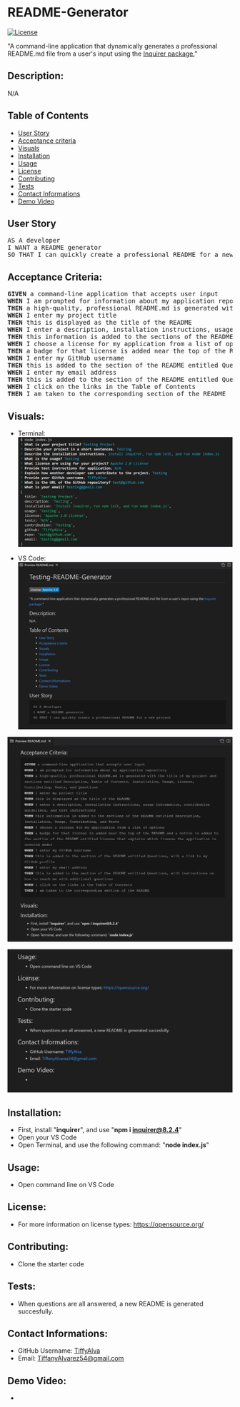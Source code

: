 # README-Generator

[![License](https://img.shields.io/badge/License-Apache_2.0-blue.svg)](https://opensource.org/licenses/Apache-2.0)

<p> "A command-line application that dynamically generates a professional README.md file from a user's input using the <a href= "https://www.npmjs.com/package/inquirer" rel="nofollow">Inquirer package.</a>"</p>

## Description:
N/A


## Table of Contents
  * [User Story](#user-story)
  * [Acceptance criteria](#acceptance-criteria)
  * [Visuals](#visuals)
  * [Installation](#installation)
  * [Usage](#usage) 
  * [License](#license)
  * [Contributing](#contributing)
  * [Tests](#tests)
  * [Contact Informations](#contact) 
  * [Demo Video](#demo-video) 


## User Story 
<pre>AS A developer
I WANT a README generator
SO THAT I can quickly create a professional README for a new project</pre>

## Acceptance Criteria: 
<pre><b>GIVEN</b> a command-line application that accepts user input
<b>WHEN</b> I am prompted for information about my application repository
<b>THEN</b> a high-quality, professional README.md is generated with the title of my project and sections entitled Description, Table of Contents, Installation, Usage, License, Contributing, Tests, and Questions
<b>WHEN</b> I enter my project title
<b>THEN</b> this is displayed as the title of the README
<b>WHEN</b> I enter a description, installation instructions, usage information, contribution guidelines, and test instructions
<b>THEN</b> this information is added to the sections of the README entitled Description, Installation, Usage, Contributing, and Tests
<b>WHEN</b> I choose a license for my application from a list of options
<b>THEN</b> a badge for that license is added near the top of the README and a notice is added to the section of the README entitled License that explains which license the application is covered under
<b>WHEN</b> I enter my GitHub username
<b>THEN</b> this is added to the section of the README entitled Questions, with a link to my GitHub profile
<b>WHEN</b> I enter my email address
<b>THEN</b> this is added to the section of the README entitled Questions, with instructions on how to reach me with additional questions
<b>WHEN</b> I click on the links in the Table of Contents
<b>THEN</b> I am taken to the corresponding section of the README</pre>

## Visuals:
- Terminal:
![](./images/result.md-testing-copy.jpg)

- VS Code:
![](./images/Testing-README-Generator1.jpg)

![](./images/Testing-README-Generator2.jpg)

![](./images/Testing-README-Generator3.jpg)




## Installation: 
- First, install "<b>inquirer</b>", and use  "<b>npm i inquirer@8.2.4</b>"
- Open your VS Code
- Open Terminal, and use the following command: "<b>node index.js</b>"

## Usage:
- Open command line on VS Code


## License:
- For more information on license types: https://opensource.org/

## Contributing:
- Clone the starter code 

## Tests:
- When questions are all answered, a new README is generated succesfully.

## Contact Informations:
* GitHub Username: <a href="https://github.com/TiffyAlva">TiffyAlva</a>
* Email: <a href="malito:TiffanyAlvarez54@gmail.com">TiffanyAlvarez54@gmail.com

## Demo Video: 
* 










